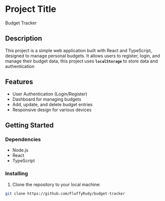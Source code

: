 # Project Title

Budget Tracker

## Description

This project is a simple web application built with React and TypeScript, designed to manage personal budgets. It allows users to register, login, and manage their budget data, this project uses **`localStorage`** to store data and authentication

## Features

- User Authentication (Login/Register)
- Dashboard for managing budgets
- Add, update, and delete budget entries
- Responsive design for various devices

## Getting Started

### Dependencies

- Node.js
- React
- TypeScript

### Installing

1. Clone the repository to your local machine:
```bash
git clone https://github.com/FluffyRudy/budget-tracker
```